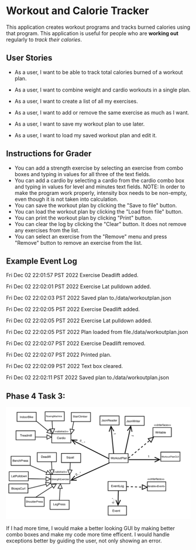 # Workout and Calorie Tracker 

This application creates workout programs and tracks burned
calories using that program. This application is useful for people who are **working out**
regularly to *track their calories*.

## User Stories
     
- As a user, I want to be able to track total calories burned of a workout plan.

- As a user, I want to combine weight and cardio workouts in a single plan.
- As a user, I want to create a list of all my exercises.
- As a user, I want to add or remove the same exercise as much as I want.
- As a user, I want to save my workout plan to use later.
- As a user, I want to load my saved workout plan and edit it.


## Instructions for Grader

- You can add a strength exercise by selecting an exercise from combo boxes and
typing in values for all three of the text fields.
- You can add a cardio by selecting a cardio from the cardio combo box and typing in values for level and minutes
text fields. NOTE: In order to make the program work properly, intensity box needs to be non-empty, even though it is
not taken into calculation.
- You can save the workout plan by clicking the "Save to file" button.
- You can load the workout plan by clicking the "Load from file" button.
- You can print the workout plan by clicking "Print" button.
- You can clear the log by clicking the "Clear" button. It does not remove any exercises from the list.
- You can select an exercise from the "Remove" menu and press "Remove" button to remove an exercise from the list.

## Example Event Log 

Fri Dec 02 22:01:57 PST 2022
Exercise Deadlift added.

Fri Dec 02 22:02:01 PST 2022
Exercise Lat pulldown added.

Fri Dec 02 22:02:03 PST 2022
Saved plan to./data/workoutplan.json

Fri Dec 02 22:02:05 PST 2022
Exercise Deadlift added.

Fri Dec 02 22:02:05 PST 2022
Exercise Lat pulldown added.

Fri Dec 02 22:02:05 PST 2022
Plan loaded from file./data/workoutplan.json

Fri Dec 02 22:02:07 PST 2022
Exercise Deadlift removed.

Fri Dec 02 22:02:07 PST 2022
Printed plan.

Fri Dec 02 22:02:09 PST 2022
Text box cleared.

Fri Dec 02 22:02:11 PST 2022
Saved plan to./data/workoutplan.json

## Phase 4 Task 3:
![img.png](img.png)

If I had more time, I would make a better looking GUI by making better combo boxes and make my code
more time efficent. I would handle exceptions better by guiding the user, not only showing an error.